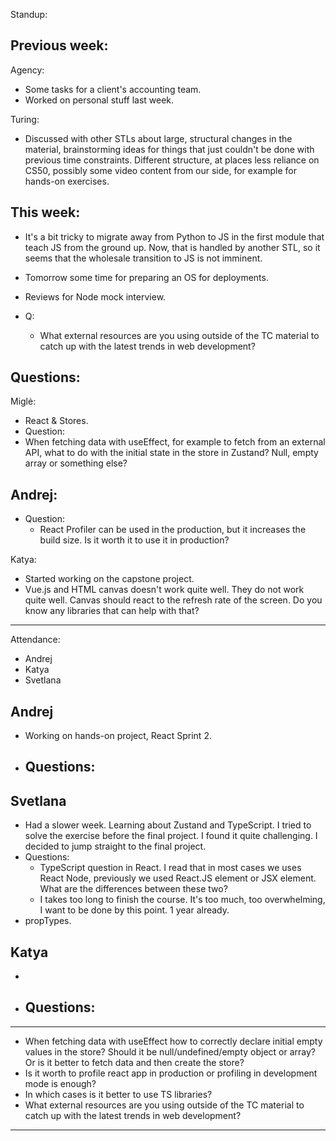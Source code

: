 Standup:

  ## Previous week:

  Agency:
  - Some tasks for a client's accounting team.
  - Worked on personal stuff last week.

  Turing:
  - Discussed with other STLs about large, structural changes in the material, brainstorming ideas for things that just couldn't be done with previous time constraints. Different structure, at places less reliance on CS50, possibly some video content from our side, for example for hands-on exercises.

  ## This week:
  - It's a bit tricky to migrate away from Python to JS in the first module that teach JS from the ground up. Now, that is handled by another STL, so it seems that the wholesale transition to JS is not imminent.
  - Tomorrow some time for preparing an OS for deployments.
  - Reviews for Node mock interview.

- Q:
  - What external resources are you using outside of the TC material to catch up with the latest trends in web development?

Questions:
-

Miglė:
- React & Stores.
- Question:
- When fetching data with useEffect, for example to fetch from an external API, what to do with the initial state in the store in Zustand? Null, empty array or something else?

Andrej:
-
- Question:
  - React Profiler can be used in the production, but it increases the build size. Is it worth it to use it in production?

Katya:
- Started working on the capstone project.
- Vue.js and HTML canvas doesn't work quite well. They do not work quite well. Canvas should react to the refresh rate of the screen. Do you know any libraries that can help with that?

--- --- ---

Attendance:
  - Andrej
  - Katya
  - Svetlana

## Andrej

- Working on hands-on project, React Sprint 2.
- Questions:
  -

## Svetlana

- Had a slower week. Learning about Zustand and TypeScript. I tried to solve the exercise before the final project. I found it quite challenging. I decided to jump straight to the final project.
- Questions:
  - TypeScript question in React. I read that in most cases we uses React Node, previously we used React.JS element or JSX element. What are the differences between these two?
  - I takes too long to finish the course. It's too much, too overwhelming, I want to be done by this point. 1 year already.
- propTypes.

## Katya

-
- Questions:
  -

---

- When fetching data with useEffect how to correctly declare initial empty values in the store? Should it be null/undefined/empty object or array? Or is it better to fetch data and then create the store?
- Is it worth to profile react app in production or profiling in development mode is enough?
- In which cases is it better to use TS libraries?
- What external resources are you using outside of the TC material to catch up with the latest trends in web development?

---
